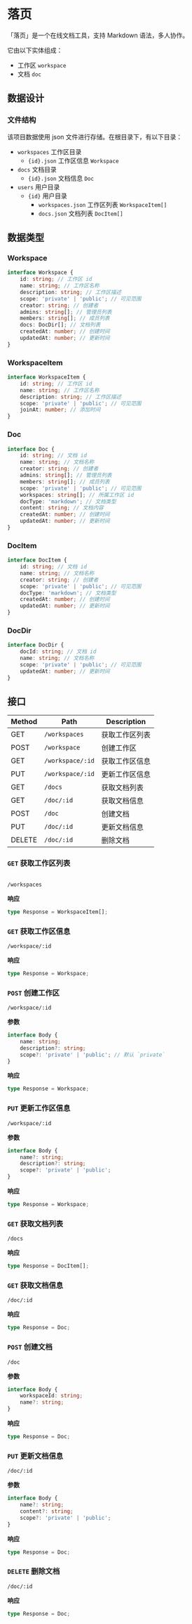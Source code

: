 # 落页

「落页」是一个在线文档工具，支持 Markdown 语法，多人协作。

它由以下实体组成：

-   工作区 `workspace`
-   文档 `doc`

## 数据设计

### 文件结构

该项目数据使用 json 文件进行存储。在根目录下，有以下目录：

-   `workspaces` 工作区目录
    -   `{id}.json` 工作区信息 `Workspace`
-   `docs` 文档目录
    -   `{id}.json` 文档信息 `Doc`
-   `users` 用户目录
    -   `{id}` 用户目录
        -   `workspaces.json` 工作区列表 `WorkspaceItem[]`
        -   `docs.json` 文档列表 `DocItem[]`

## 数据类型

### Workspace

```ts
interface Workspace {
    id: string; // 工作区 id
    name: string; // 工作区名称
    description: string; // 工作区描述
    scope: 'private' | 'public'; // 可见范围
    creator: string; // 创建者
    admins: string[]; // 管理员列表
    members: string[]; // 成员列表
    docs: DocDir[]; // 文档列表
    createdAt: number; // 创建时间
    updatedAt: number; // 更新时间
}
```

### WorkspaceItem

```ts
interface WorkspaceItem {
    id: string; // 工作区 id
    name: string; // 工作区名称
    description: string; // 工作区描述
    scope: 'private' | 'public'; // 可见范围
    joinAt: number; // 添加时间
}
```

### Doc

```ts
interface Doc {
    id: string; // 文档 id
    name: string; // 文档名称
    creator: string; // 创建者
    admins: string[]; // 管理员列表
    members: string[]; // 成员列表
    scope: 'private' | 'public'; // 可见范围
    workspaces: string[]; // 所属工作区 id
    docType: 'markdown'; // 文档类型
    content: string; // 文档内容
    createdAt: number; // 创建时间
    updatedAt: number; // 更新时间
}
```

### DocItem

```ts
interface DocItem {
    id: string; // 文档 id
    name: string; // 文档名称
    creator: string; // 创建者
    scope: 'private' | 'public'; // 可见范围
    docType: 'markdown'; // 文档类型
    createdAt: number; // 创建时间
    updatedAt: number; // 更新时间
}
```

### DocDir

```ts
interface DocDir {
    docId: string; // 文档 id
    name: string; // 文档名称
    scope: 'private' | 'public'; // 可见范围
    updatedAt: number; // 更新时间
}
```

## 接口

| Method | Path             | Description    |
| ------ | ---------------- | -------------- |
| GET    | `/workspaces`    | 获取工作区列表 |
| POST   | `/workspace`     | 创建工作区     |
| GET    | `/workspace/:id` | 获取工作区信息 |
| PUT    | `/workspace/:id` | 更新工作区信息 |
| GET    | `/docs`          | 获取文档列表   |
| GET    | `/doc/:id`       | 获取文档信息   |
| POST   | `/doc`           | 创建文档       |
| PUT    | `/doc/:id`       | 更新文档信息   |
| DELETE | `/doc/:id`       | 删除文档       |

### `GET` 获取工作区列表

```

/workspaces

```

**响应**

```ts
type Response = WorkspaceItem[];
```

### `GET` 获取工作区信息

```
/workspace/:id
```

**响应**

```ts
type Response = Workspace;
```

### `POST` 创建工作区

```
/workspace/:id
```

**参数**

```ts
interface Body {
    name: string;
    description?: string;
    scope?: 'private' | 'public'; // 默认 `private`
}
```

**响应**

```ts
type Response = Workspace;
```

### `PUT` 更新工作区信息

```
/workspace/:id
```

**参数**

```ts
interface Body {
    name?: string;
    description?: string;
    scope?: 'private' | 'public';
}
```

**响应**

```ts
type Response = Workspace;
```

### `GET` 获取文档列表

```
/docs
```

**响应**

```ts
type Response = DocItem[];
```

### `GET` 获取文档信息

```
/doc/:id
```

**响应**

```ts
type Response = Doc;
```

### `POST` 创建文档

```
/doc
```

**参数**

```ts
interface Body {
    workspaceId: string;
    name?: string;
}
```

**响应**

```ts
type Response = Doc;
```

### `PUT` 更新文档信息

```
/doc/:id
```

**参数**

```ts
interface Body {
    name?: string;
    content?: string;
    scope?: 'private' | 'public';
}
```

**响应**

```ts
type Response = Doc;
```

### `DELETE` 删除文档

```
/doc/:id
```

**响应**

```ts
type Response = Doc;
```
